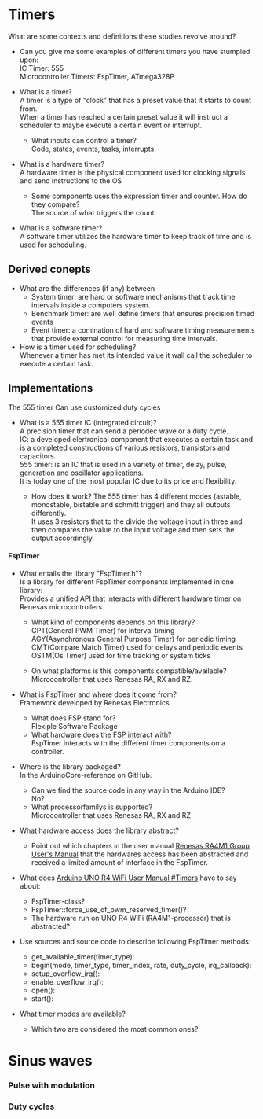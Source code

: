 # Timers  
   What are some contexts and definitions these studies revolve around?  
   * Can you give me some examples of different timers you have stumpled upon:   
           IC Timer: 555  
           Microcontroller Timers: FspTimer, ATmega328P  
   * What is a timer?  
     A timer is a type of "clock" that has a preset value that it starts to count from.     
     When a timer has reached a certain preset value it will instruct a scheduler to maybe execute a certain event or interrupt.  
     * What inputs can control a timer?    
         Code, states, events, tasks, interrupts.  

   * What is a hardware timer?  
        A hardware timer is the physical component used for clocking signals and send instructions to the OS
        * Some components uses the expression timer and counter. How do they compare?  
            The source of what triggers the count.
   * What is a software timer?   
        A software timer utilizes the hardware timer to keep track of time and is used for scheduling.

## Derived conepts

   * What are the differences (if any) between
        * System timer: are hard or software mechanisms that track time intervals inside a computers system.
        * Benchmark timer: are well define timers that ensures precision timed events
        * Event timer: a comination of hard and software timing measurements that provide external control for measuring time intervals.
   * How is a timer used for scheduling?  
        Whenever a timer has met its intended value it wall call the scheduler to execute a certain task.

## Implementations
   The 555 timer Can use customized duty cycles  
   * What is a 555 timer IC (integrated circuit)?  
     A precision timer that can send a periodec wave or a duty cycle.  
     IC: a developed elertronical component that executes a certain task and is a completed constructions of various resistors, transistors and capacitors.  
     555 timer: is an IC that is used in a variety of timer, delay, pulse, generation and oscillator applications.  
     It is today one of the most popular IC due to its price and flexibility.  
        
      * How does it work? 
         The 555 timer has 4 different modes (astable, monostable, bistable and schmitt trigger) and they all outputs differently.   
         It uses 3 resistors that to the divide the voltage input in three and then compares the value to the input voltage and then sets
         the output accordingly.  

#### FspTimer

   * What entails the library "FspTimer.h"?  
        Is a library for different FspTimer components implemented in one library:  
        Provides a unified API that interacts with different hardware timer on Renesas microcontrollers.

        * What kind of components depends on this library?  
            GPT(General PWM Timer) for interval timing  
            AGY(Asynchronous General Purpose Timer) for periodic timing  
            CMT(Compare Match Timer) used for delays and periodic events  
            OSTM(Os Timer) used for time tracking or system ticks  

        * On what platforms is this components compatible/available?  
            Microcontroller that uses Renesas RA, RX and RZ.

   * What is FspTimer and where does it come from?  
        Framework developed by Renesas Electronics
        * What does FSP stand for?  
            Flexiple Software Package 
        * What hardware does the FSP interact with?  
            FspTimer interacts with the different timer components on a controller. 
   * Where is the library packaged?  
        In the ArduinoCore-reference on GitHub.

        * Can we find the source code in any way in the Arduino IDE?  
            No?
        * What processorfamilys is supported?  
            Microcontroller that uses Renesas RA, RX and RZ

   * What hardware access does the library abstract?  
     * Point out which chapters in the user manual [Renesas RA4M1 Group User's Manual](https://cdn.sparkfun.com/assets/b/1/d/3/6/RA4M1_Datasheet.pdf)
          that the hardwares access has been abstracted and received a limited amount of interface in the FspTimer.

   * What does [Arduino UNO R4 WiFi User Manual #Timers](https://docs.arduino.cc/tutorials/uno-r4-wifi/cheat-sheet/#timers) have to say about:
     * FspTimer-class?  
     * FspTimer::force_use_of_pwm_reserved_timer()?  
     * The hardware run on UNO R4 WiFi (RA4M1-processor) that is abstracted?  
   * Use sources and source code to describe following FspTimer methods:
     * get_available_timer(timer_type): 
     * begin(mode, timer_type, timer_index, rate, duty_cycle, irq_callback): 
     * setup_overflow_irq(): 
     * enable_overflow_irq(): 
     * open(): 
     * start(): 
   * What timer modes are available?  
      * Which two are considered the most common ones?  






# Sinus waves
### Pulse with modulation
### Duty cycles
